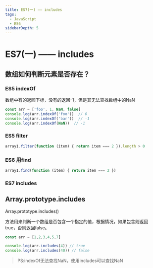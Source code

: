 ```yaml
---
title: ES7(一) —— includes
tags:
  - JavaScript
  - ES6
sidebarDepth: 5
---
```

# ES7(一) —— includes
## 数组如何判断元素是否存在？
### ES5 indexOf
数组中有的返回下标，没有的返回-1，但是其无法查找数组中的NaN
```js
const arr = ['foo', 1, NaN, false]
console.log(arr.indexOf('foo'))  // 0
console.log(arr.indexOf('bar'))  // -1
console.log(arr.indexOf(NaN))  // -1
```
### ES5 filter
```js
array1.filter(function (item) { return item === 2 }).length > 0
```
### ES6 用find
```js
array1.find(function (item) { return item === 2 })
```
### ES7 includes
## Array.prototype.includes
Array.prototype.includes()

方法用来判断一个数组是否包含一个指定的值，根据情况，如果包含则返回 true，否则返回false。
```js
const arr = [1,2,3,4,5,7]

console.log(arr.includes(4)) // true
console.log(arr.includes(40)) // false
```
> PS:indexOf无法查找NaN，使用includes可以查找NaN


